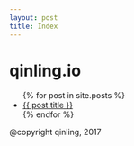 ```yaml
---
layout: post
title: Index
---
```

# qinling.io
<ul>
  {% for post in site.posts %}
  <li>
    <a href="{{ post.url }}">{{ post.title }}</a>
  </li>
  {% endfor %}
</ul>

@copyright qinling, 2017
